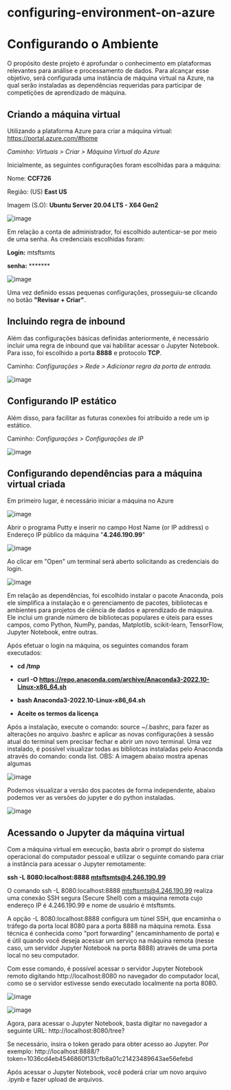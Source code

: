 # configuring-environment-on-azure

# Configurando o Ambiente
O propósito deste projeto é aprofundar o conhecimento em plataformas relevantes para análise e processamento de dados. Para alcançar esse objetivo,
será configurada uma instância de máquina virtual na Azure, na qual serão instaladas as dependências requeridas para participar de competições de
aprendizado de máquina.

## Criando a máquina virtual

Utilizando a plataforma Azure para criar a máquina virtual: https://portal.azure.com/#home

_Caminho: Virtuais > Criar > Máquina Virtual do Azure_


Inicialmente, as seguintes configurações foram escolhidas para a máquina:

Nome: **CCF726**

Região: (US) **East US**

Imagem (S.O): **Ubuntu Server 20.04 LTS - X64 Gen2**

![image](https://github.com/mtsfreitas/configuring-environment-on-azure/assets/21324690/df96613d-cb8d-4c8a-9765-d735d6ffcec7)

Em relação a conta de administrador, foi escolhido autenticar-se por meio de uma senha. As credenciais escolhidas foram:

**Login:** mtsftsmts

**senha:** *******

![image](https://github.com/mtsfreitas/configuring-environment-on-azure/assets/21324690/188ccf63-19a4-46fc-bf6e-e009e6f4c37c)

Uma vez definido essas pequenas configurações, prosseguiu-se clicando no botão **"Revisar + Criar"**.

## Incluindo regra de inbound
Além das configurações básicas definidas anteriormente, é necessário incluir uma regra de inbound que vai habilitar acessar o Jupyter Notebook. Para isso, foi escolhido a porta **8888** e protocolo **TCP**.

Caminho: _Configurações > Rede > Adicionar regra da porta de entrada._

![image](https://github.com/mtsfreitas/configuring-environment-on-azure/assets/21324690/d5b7bdc8-92c3-4468-8022-128c53d39d51)

## Configurando IP estático
Além disso, para facilitar as futuras conexões foi atribuído a rede um ip estático.

Caminho: _Configurações > Configurações de IP_

![image](https://github.com/mtsfreitas/configuring-environment-on-azure/assets/21324690/cfdfd42e-6f7a-4c44-9dc9-c7388b06f1db)

## Configurando dependências para a máquina virtual criada
Em primeiro lugar, é necessário iniciar a máquina no Azure

![image](https://github.com/mtsfreitas/configuring-environment-on-azure/assets/21324690/f2640698-e29a-4e8c-97c5-44feeaae4f67)

Abrir o programa Putty e inserir no campo Host Name (or IP address) o Endereço IP público da máquina "**4.246.190.99**"

![image](https://github.com/mtsfreitas/configuring-environment-on-azure/assets/21324690/5662a21e-bdf0-4b1d-bc20-f7237ab4b269)

Ao clicar em "Open" um terminal será aberto solicitando as credenciais do login.

![image](https://github.com/mtsfreitas/configuring-environment-on-azure/assets/21324690/f7e58a60-5634-4033-9c4c-ce3a15d80f4f)

Em relação as dependências, foi escolhido instalar o pacote Anaconda, pois ele simplifica a instalação e o gerenciamento de pacotes, bibliotecas e ambientes para projetos de ciência de dados e aprendizado de máquina. Ele inclui um grande número de bibliotecas populares e úteis para esses campos, como Python, NumPy, pandas, Matplotlib, scikit-learn, TensorFlow, Jupyter Notebook, entre outras.

Após efetuar o login na máquina, os seguintes comandos foram executados:

- **cd /tmp**

- **curl -O https://repo.anaconda.com/archive/Anaconda3-2022.10-Linux-x86_64.sh**

- **bash Anaconda3-2022.10-Linux-x86_64.sh**

- **Aceite os termos da licença**

Após a instalação, execute o comando: source ~/.bashrc, para fazer as alterações no arquivo .bashrc e aplicar as novas configurações à sessão atual do terminal sem precisar fechar e abrir um novo terminal. Uma vez instalado, é possível visualizar todas as bibliotcas instaladas pelo Anaconda através do comando: conda list. 
OBS: A imagem abaixo mostra apenas algumas

![image](https://github.com/mtsfreitas/configuring-environment-on-azure/assets/21324690/76dcd93a-f588-480c-b2ea-5b6a04e3894d)

Podemos visualizar a versão dos pacotes de forma independente, abaixo podemos ver as versões do jupyter e do python instaladas.

![image](https://github.com/mtsfreitas/configuring-environment-on-azure/assets/21324690/88bb1b03-fa28-4966-985e-ef17627a358d)

## Acessando o Jupyter da máquina virtual
Com a máquina virtual em execução, basta abrir o prompt do sistema operacional do computador pessoal e utilizar o seguinte comando para criar a instância para acessar o Jupyter remotamente:

**ssh -L 8080:localhost:8888 mtsftsmts@4.246.190.99**

O comando ssh -L 8080:localhost:8888 mtsftsmts@4.246.190.99 realiza uma conexão SSH segura (Secure Shell) com a máquina remota cujo endereço IP é 4.246.190.99 e nome de usuário é mtsftsmts. 

A opção -L 8080:localhost:8888 configura um túnel SSH, que encaminha o tráfego da porta local 8080 para a porta 8888 na máquina remota. Essa técnica é conhecida como "port forwarding" (encaminhamento de porta) e é útil quando você deseja acessar um serviço na máquina remota (nesse caso, um servidor Jupyter Notebook na porta 8888) através de uma porta local no seu computador.

Com esse comando, é possível acessar o servidor Jupyter Notebook remoto digitando http://localhost:8080 no navegador do computador local, como se o servidor estivesse sendo executado localmente na porta 8080.

![image](https://github.com/mtsfreitas/configuring-environment-on-azure/assets/21324690/03d764a5-4820-4dc4-9617-2cc0538cf051)

![image](https://github.com/mtsfreitas/configuring-environment-on-azure/assets/21324690/d5ede503-bf55-446d-8daf-a28a6f9620bd)

Agora, para acessar o Jupyter Notebook, basta digitar no navegador a seguinte URL: http://localhost:8080/tree? 

Se necessário, insira o token gerado para obter acesso ao Jupyter. Por exemplo: http://localhost:8888/? token=1036cd4eb4546860f131cfb8a01c21423489643ae56efebd 

Após acessar o Jupyter Notebook, você poderá criar um novo arquivo .ipynb e fazer upload de arquivos. 

